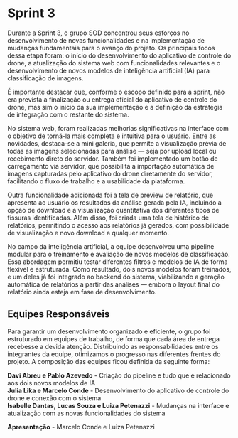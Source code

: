 
# Sprint 3

Durante a Sprint 3, o grupo SOD concentrou seus esforços no desenvolvimento de novas funcionalidades e na implementação de mudanças fundamentais para o avanço do projeto. Os principais focos dessa etapa foram: o início do desenvolvimento do aplicativo de controle do drone, a atualização do sistema web com funcionalidades relevantes e o desenvolvimento de novos modelos de inteligência artificial (IA) para classificação de imagens.

É importante destacar que, conforme o escopo definido para a sprint, não era prevista a finalização ou entrega oficial do aplicativo de controle do drone, mas sim o início da sua implementação e a definição da estratégia de integração com o restante do sistema.

No sistema web, foram realizadas melhorias significativas na interface com o objetivo de torná-la mais completa e intuitiva para o usuário. Entre as novidades, destaca-se a mini galeria, que permite a visualização prévia de todas as imagens selecionadas para análise — seja por upload local ou recebimento direto do servidor. Também foi implementado um botão de carregamento via servidor, que possibilita a importação automática de imagens capturadas pelo aplicativo do drone diretamente do servidor, facilitando o fluxo de trabalho e a usabilidade da plataforma.

Outra funcionalidade adicionada foi a tela de preview de relatório, que apresenta ao usuário os resultados da análise gerada pela IA, incluindo a opção de download e a visualização quantitativa dos diferentes tipos de fissuras identificadas. Além disso, foi criada uma tela de histórico de relatórios, permitindo o acesso aos relatórios já gerados, com possibilidade de visualização e novo download a qualquer momento.

No campo da inteligência artificial, a equipe desenvolveu uma pipeline modular para o treinamento e avaliação de novos modelos de classificação. Essa abordagem permitiu testar diferentes filtros e modelos de IA de forma flexível e estruturada. Como resultado, dois novos modelos foram treinados, e um deles já foi integrado ao backend do sistema, viabilizando a geração automática de relatórios a partir das análises — embora o layout final do relatório ainda esteja em fase de desenvolvimento.

## Equipes Responsáveis

Para garantir um desenvolvimento organizado e eficiente, o grupo foi estruturado em equipes de trabalho, de forma que cada área de entrega recebesse a devida atenção. Distribuindo as responsabilidades entre os integrantes da equipe, otimizamos o progresso nas diferentes frentes do projeto. A composição das equipes ficou definida da seguinte forma:

**Davi Abreu e Pablo Azevedo** - Criação do pipeline e tudo que é relacionado aos dois novos modelos de IA  
**Julia Lika e Marcelo Conde** - Desenvolvimento do aplicativo de controle do drone e conexão com o sistema  
**Isabelle Dantas, Lucas Souza e Luiza Petenazzi** - Mudanças na interface e atualização com as novas funcionalidades do sistema  

**Apresentação** - Marcelo Conde e Luiza Petenazzi


